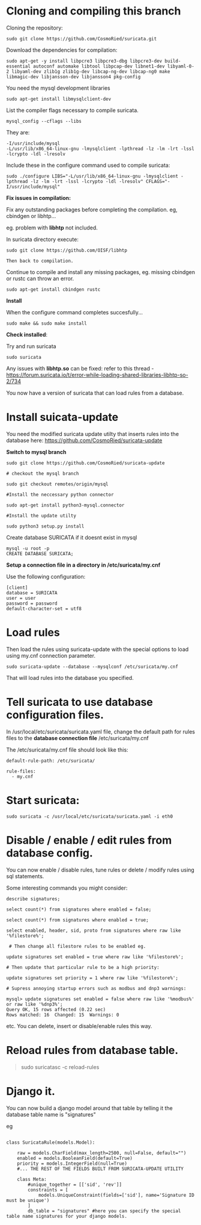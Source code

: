 # Cloning and compiling this branch 

Cloning the repository:

```sudo git clone https://github.com/CosmoRied/suricata.git```

Download the dependencies for compilation: 

```sudo apt-get -y install libpcre3 libpcre3-dbg libpcre3-dev build-essential autoconf automake libtool libpcap-dev libnet1-dev libyaml-0-2 libyaml-dev zlib1g zlib1g-dev libcap-ng-dev libcap-ng0 make libmagic-dev libjansson-dev libjansson4 pkg-config```

You need the mysql development libraries

```sudo apt-get install libmysqlclient-dev```

List the compiler flags necessary to compile suricata.

```mysql_config --cflags --libs```

They are:
```
-I/usr/include/mysql 
-L/usr/lib/x86_64-linux-gnu -lmysqlclient -lpthread -lz -lm -lrt -lssl -lcrypto -ldl -lresolv
```
Include these in the configure command used to compile suricata:

```
sudo ./configure LIBS="-L/usr/lib/x86_64-linux-gnu -lmysqlclient -lpthread -lz -lm -lrt -lssl -lcrypto -ldl -lresolv" CFLAGS="-I/usr/include/mysql"
```

**Fix issues in compilation:**

Fix any outstanding packages before completing the compilation. eg, cbindgen or libhtp...

eg. problem with **libhtp** not included.

In suricata directory execute: 

```
sudo git clone https://github.com/OISF/libhtp

Then back to compilation.

```
Continue to compile and install any missing packages, eg. missing cbindgen or rustc can throw an error.  

```
sudo apt-get install cbindgen rustc
```

**Install**

When the configure command completes succesfully...

```sudo make && sudo make install```

 **Check installed**:

Try and run suricata 

```sudo suricata```

Any issues with **libhtp.so** can be fixed: refer to this thread - https://forum.suricata.io/t/error-while-loading-shared-libraries-libhtp-so-2/734 

You now have a version of suricata that can load rules from a database. 

# Install suicata-update 

You need the modified suricata update utilty that inserts rules into the database here: https://github.com/CosmoRied/suricata-update

**Switch to mysql branch**

```
sudo git clone https://github.com/CosmoRied/suricata-update

# checkout the mysql branch

sudo git checkout remotes/origin/mysql

#Install the neccessary python connector

sudo apt-get install python3-mysql.connector

#Install the update utilty

sudo python3 setup.py install

```

Create database SURICATA if it doesnt exist in mysql

```
mysql -u root -p
CREATE DATABASE SURICATA;
```

**Setup a connection file in a directory in /etc/suricata/my.cnf**

Use the following configuration: 

```
[client]
database = SURICATA
user = user
password = password
default-character-set = utf8
```

# Load rules

Then load the rules using suricata-update with the special options to load using my.cnf connection parameter.

```sudo suricata-update --database --mysqlconf /etc/suricata/my.cnf```

That will load rules into the database you specified.

# Tell suricata to use database configuration files. 

In /usr/local/etc/suricata/suricata.yaml file, change the default path for rules files to the **database connection file** /etc/suricata/my.cnf

The /etc/suricata/my.cnf file should look like this:

```
default-rule-path: /etc/suricata/

rule-files:
  - my.cnf
```

# Start suricata: 

```sudo suricata -c /usr/local/etc/suricata/suricata.yaml -i eth0```

# Disable / enable / edit rules from database config.

You can now enable / disable rules, tune rules or delete / modify rules using sql statements. 

Some interesting commands you might consider:

```
describe signatures;

select count(*) from signatures where enabled = false;

select count(*) from signatures where enabled = true;

select enabled, header, sid, proto from signatures where raw like '%filestore%';

 # Then change all filestore rules to be enabled eg.

update signatures set enabled = true where raw like '%filestore%';

# Then update that particular rule to be a high priority:

update signatures set priority = 1 where raw like '%filestore%'; 

# Supress annoying startup errors such as modbus and dnp3 warnings: 

mysql> update signatures set enabled = false where raw like '%modbus%' or raw like '%dnp3%';
Query OK, 15 rows affected (0.22 sec)
Rows matched: 16  Changed: 15  Warnings: 0

```

etc. You can delete, insert or disable/enable rules this way.

# Reload rules from database table.

> sudo suricatasc -c reload-rules

# Django it. 

You can now build a django model around that table by telling it the database table name is "signatures"

eg

```

class SuricataRule(models.Model):

    raw = models.CharField(max_length=2500, null=False, default="")
    enabled = models.BooleanField(default=True)
    priority = models.IntegerField(null=True)
    #... THE REST OF THE FIELDS BUILT FROM SURICATA-UPDATE UTILITY
    
    class Meta:
        #unique_together = [['sid', 'rev']]
        constraints = [
            models.UniqueConstraint(fields=['sid'], name='Signature ID must be unique')
        ]
        db_table = "signatures" #here you can specify the special table name signatures for your django models. 


```






